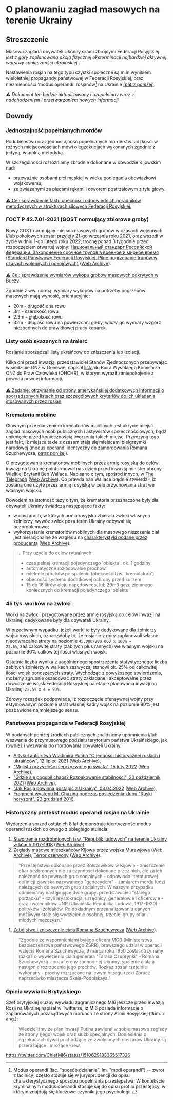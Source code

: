 # O planowaniu zagład masowych na terenie Ukrainy

## Streszczenie

Masowa zagłada obywateli Ukrainy siłami zbrojnymi Federacji Rosyjskiej *jest z góry zaplanowaną akcją fizycznej eksterminacji najbardziej aktywnej warstwy społeczności ukraińskiej.*.

Nastawienia rosjan na tego typu czystki społeczne są m.in wynikiem wieloletniej propagandy państwowej w Federacji Rosyjskiej, oraz niezmienności 'modus operandi' rosjanów[^1] na Ukrainie [(patrz poniżej)](Cleansing.md#%D0%B4%D0%B5%D1%80%D0%B6%D0%B0%D0%B2%D0%BD%D0%B0-%D0%BF%D1%80%D0%BE%D0%BF%D0%B0%D0%B3%D0%B0%D0%BD%D0%B4%D0%B0-%D0%B2-%D1%80%D1%84).

⚠️ *Dokument ten będzie aktualizowany i uzupełniany wraz z nadchodzeniem i przetwarzaniem nowych informacji.*

## Dowody

### Jednostajność popełnianych mordów

Podobieństwo oraz jednostajność popełnianych morderstw ludzkości w różnych miejscowościach mówi o egzekucjach wykonanych zgodnie z jedyną, wspólną metodyką.

W szczególności rozróżniamy zbrodnie dokonane w obwodzie Kijowskim nad:

- przeważnie osobami płci męskiej w wieku podlegania obowiązkowi wojskowemu;
- ze związanymi za plecami rękami i otworem postrzałowym z tyłu głowy.

####

[⚠️ Cel: sprawdzenie faktu obecności odpowiednich poradników metodycznych w strukturach siłowych Federacji Rosyjskiej.](https://github.com/zbroyar/mass_killings/issues/15)

### ГОСТ Р 42.7.01-2021 (GOST normujący zbiorowe groby)

Nowy GOST normujący miejsca masowych grobów w czasach wojennych i/lub pokojowych został przyjęty 21-go września roku 2021, oraz wszedł w życie w dniu 1-go lutego roku 2022, trochę ponad 3 tygodnie przed rozpoczęciem otwartej wojny: [Национальный стандарт Российской федерации. Захоронение срочное трупов в военное и мирное время (Standard Państwowy Federacji Rosyjskiej. Pilne pogrzebanie trupów w czasach wojennych i pokojowych)](https://docs.cntd.ru/document/1200180859) ([Web Archive](https://web.archive.org/web/20220402173717/https://docs.cntd.ru/document/1200180859)).

####

[⚠️ Cel: sprawdzenie wymiarów wykopu grobów masowych odkrytych w Buczy](https://github.com/zbroyar/mass_killings/issues/16)

Zgodnie z ww. normą, wymiary wykopów na potrzeby pogrzebów masowych mają wynosić, orientacyjnie:

- 20m - długość dna rowu
- 3m - szerokość rowu
- 2.3m - głębokość rowu
- 32m - długość rowu na powierzchni gleby, wliczając wymiary wzgórz niezbędnych do prawidłowej pracy koparek.

### Listy osób skazanych na śmierć

Rosjanie sporządzali listy ukraińców do zniszczenia lub izolacji.

Kilka dni przed inwazją, przedstawiciel Stanów Zjednoczonych przebywając w siedzibie ONZ w Genewie, napisał [lista](https://www.washingtonpost.com/context/read-u-s-letter-to-the-u-n-alleging-russia-is-planning-human-rights-abuses-in-ukraine/93a8d6a1-5b44-4ae8-89e5-cd5d328dd150/?itid=lk_inline_manual_4) do Biura Wysokiego Komisarza ONZ do Praw Człowieka (OHCHR), w którym wyraził zaniepokojenie z powodu pewnej informacji.

####

[⚠️ Zadanie: otrzymanie od strony amerykańskiej dodatkowych informacji o sporządzonych listach oraz szczegółowych kryteriów do ich układania stosowanych przez rosjan](https://github.com/zbroyar/mass_killings/issues/17)

### Krematoria mobilne

Głównym przeznaczeniem krematoriów mobilnych jest ukrycie miejsc zagład masowych osób publicznych i aktywistów społecznościowych, bądź uniknięcie przed koniecznością tworzenia takich miejsc. Przyczyną tego jest fakt, iż miejsca takie z czasem stają się miejscami pielgrzymki narodowej (modus operandi identyczny do zamordowania Romana Szuchewycza, [patrz poniżej](Cleansing.md#%D0%B4%D0%B5%D1%80%D0%B6%D0%B0%D0%B2%D0%BD%D0%B0-%D0%BF%D1%80%D0%BE%D0%BF%D0%B0%D0%B3%D0%B0%D0%BD%D0%B4%D0%B0-%D0%B2-%D1%80%D1%84)).

O przygotowaniu krematoriów mobilnych przez armię rosyjską do celów inwazji na Ukrainę poinformował nas dzień przed inwazją minister obrony Wielkiej Brytanii Ben Wallace. Napisano o tym, spośród innych, w [The Telegraph](https://www.telegraph.co.uk/world-news/2022/02/23/russia-deploys-mobile-crematorium-follow-troops-battle) ([Web Archive](https://web.archive.org/web/20220331033347/https://www.telegraph.co.uk/world-news/2022/02/23/russia-deploys-mobile-crematorium-follow-troops-battle)). Co prawda pan Wallace błędnie stwierdził, iż zostaną one użyte przez armię rosyjską w celu przychowania strat we własnym wojsku.

Dowodem na istotność tezy o tym, że krematoria przeznaczone były dla obywateli Ukrainy świadczą następujące fakty:

- w obszarach, w których armia rosyjska zbierała zwłoki własnych żołnierzy, wywóz zwłok poza teren Ukrainy odbywał się bezproblemowo;
- wykorzystanie krematoriów mobilnych dla masowego niszczenia ciał jest nieracjonalne ze względu na [charakterystyki podane przez producenta](http://turmalin.su/index.php?option=com_content&view=article&id=185&Itemid=331) ([Web Archive](https://web.archive.org/web/20220226133306/http://turmalin.su/index.php?option=com_content&view=article&id=185&Itemid=331)):

> ...Przy użyciu do celów rytualnych:
>
> - czas pełnej kremacji pojedynczego 'obiektu': ok. 1 godziny
> - automatyczne rozładowanie prochów
> - mielenie prochów po spaleniu (obecność tzw. 'kremulatora')
> - obecność systemu dodatkowej ochrony przed kurzem
> - 15 do 16 litrów oleju napędowego, lub 20m3 gazu ziemnego koniecznych do kremacji pojedynczego 'obiektu'

### 45 tys. worków na zwłoki

Worki na zwłoki, przygotowane przez armię rosyjską do celów inwazji na Ukrainę, dedykowane były dla obywateli Ukrainy.

W przeciwnym wypadku, jeżeli worki te były dedykowane dla żołnierzy wojsk rosyjskich, oznaczałoby to, że rosjanie z góry zaplanowali własne nieodwracalne straty na poziomie <code>45,000/200,000 x 100% = 22.5%</code>, zaś całkowite straty (zabitych plus rannych) we własnym wojsku na poziomie 90% całkowitej ilości własnych wojsk.

Ostatnia liczba wynika z uogólnionego spostrzeżenia statystycznego: liczba zabitych żołnierzy w walkach zazwyczaj stanowi ok. 25% od całkowitej ilości wojsk ponoszących straty. Wychodząc z powyższego stwierdzenia, możemy zgrubnie oszacować straty zakładane i akceptowalne przez dowodzenie wojsk Federacji Rosyjskiej na etapie planowania inwazji na Ukrainę: `22.5% x 4 = 90%`.

Zdrowy rozsądek podpowiada, iż rozpoczęcie ofensywnej wojny przy estymowanym poziomie strat własnej kadry wojsk na poziomie 90% jest pozbawione najmniejszego sensu.

### Państwowa propaganda w Federacji Rosyjskiej

W podanych poniżej źródłach publicznych znajdziemy upomnienia i/lub wezwania do przymusowego podziału terytorium państwa Ukraińskiego, jak również i wezwania do mordowania obywateli Ukrainy.

- [Artykuł autorstwa Wladimira Putina "O jedności historycznej ruskich i ukraińców", 12 lipiec 2021](http://kremlin.ru/events/president/news/66181) ([Web Archive](https://web.archive.org/web/20220331143857/http://kremlin.ru/events/president/news/66181)),
- ["Mglista przyszłość nieprzyzwoitego świata", 15 luty 2022](https://actualcomment.ru/tumannoe-budushchee-pokhabnogo-mira-2202150925.html) ([Web Archive](https://web.archive.org/web/20220324051406/https://actualcomment.ru/tumannoe-budushchee-pokhabnogo-mira-2202150925.html)),
- ["Gdzie się pogubił chaos? Rozpakowanie stabilności", 20 październik 2021](https://actualcomment.ru/kuda-delsya-khaos-raspakovka-stabilnosti-2111201336.html) ([Web Archive](https://web.archive.org/web/20220401131352/https://actualcomment.ru/kuda-delsya-khaos-raspakovka-stabilnosti-2111201336.html)),
- ["Jak Rosja powinna postąpić z Ukrainą", 03.04.2022](https://ria.ru/20220403/ukraina-1781469605.html) ([Web Archive](https://web.archive.org/web/20220404140751/https://ria.ru/20220403/ukraina-1781469605.html)),
- [Fragment występu M. Chazina podczas posiedzenia klubu "Ruski horyzont", 23 grudzień 2016](https://www.youtube.com/watch?v=njCjKWMy2n0&t=40s).

### Historyczny pretekst modus operandi rosjan na Ukrainie

Wydarzenia sprzed ostatnich 8 lat demonstrują identyczność modus operandi ruskich do owego z ubiegłego stulecia:

1. [Stworzenie rozdrobnionych tzw. "Republik ludowych" na terenie Ukrainy w latach 1917-1918](https://uk.wikipedia.org/wiki/%D0%A0%D0%B0%D0%B4%D1%8F%D0%BD%D1%81%D1%8C%D0%BA%D0%BE-%D1%83%D0%BA%D1%80%D0%B0%D1%97%D0%BD%D1%81%D1%8C%D0%BA%D0%B0_%D0%B2%D1%96%D0%B9%D0%BD%D0%B0_(1917%E2%80%941921)#%D0%9D%D0%B0%D1%81%D1%82%D1%83%D0%BF_%D0%B1%D1%96%D0%BB%D1%8C%D1%88%D0%BE%D0%B2%D0%B8%D0%BA%D1%96%D0%B2) ([Web Archive](https://web.archive.org/web/20220315084250/https://uk.wikipedia.org/wiki/%D0%A0%D0%B0%D0%B4%D1%8F%D0%BD%D1%81%D1%8C%D0%BA%D0%BE-%D1%83%D0%BA%D1%80%D0%B0%D1%97%D0%BD%D1%81%D1%8C%D0%BA%D0%B0_%D0%B2%D1%96%D0%B9%D0%BD%D0%B0_(1917%E2%80%941921)#%D0%9D%D0%B0%D1%81%D1%82%D1%83%D0%BF_%D0%B1%D1%96%D0%BB%D1%8C%D1%88%D0%BE%D0%B2%D0%B8%D0%BA%D1%96%D0%B2)).
2. [Zagłady masowe mieszkańców Kijowa przez wojska Murawjowa](https://www.istpravda.com.ua/articles/2019/03/12/153809) ([Web Archive](https://web.archive.org/web/20210807111953/https://www.istpravda.com.ua/articles/2019/03/12/153809/)), [Terror czerwony](https://uk.wikipedia.org/wiki/%D0%A8%D1%82%D1%83%D1%80%D0%BC_%D0%9A%D0%B8%D1%94%D0%B2%D0%B0_(1918)#%D0%A7%D0%B5%D1%80%D0%B2%D0%BE%D0%BD%D0%B8%D0%B9_%D1%82%D0%B5%D1%80%D0%BE%D1%80) ([Web Archive](https://web.archive.org/web/20220331221844/https://uk.wikipedia.org/wiki/%D0%A8%D1%82%D1%83%D1%80%D0%BC_%D0%9A%D0%B8%D1%94%D0%B2%D0%B0_(1918)#%D0%A7%D0%B5%D1%80%D0%B2%D0%BE%D0%BD%D0%B8%D0%B9_%D1%82%D0%B5%D1%80%D0%BE%D1%80)).

> "Przestępstwo dokonane przez Bolszewików w Kijowie - zniszczenie ofiar bezbronnych nie za czynności dokonane przez nich, ale za ich należność do pewnych grup socjalnych - odpowiada literaturowej definicji zjawiska nazywanego "genocydem" - zamiarem mordu ludzi należących do pewnych grup socjalnych. W naszym przypadku odmieniamy następujące dwie grupy: przedstawicieli "starego porządku" - czyli  arystokracja, urzędnicy, generałowie i oficerowie - oraz zwolenników UNR (Ukraińska Republika Ludowa, 1917-1920) - polityków i żołdaków. Po dokładnym przeanalizowaniu danych możliwym staje się wydzielenie osobnej, trzeciej grupy ofiar - młodych mężczyzn."

1. [Zabójstwo i zniszczenie ciała Romana Szuchewycza](https://ru.wikipedia.org/wiki/%D0%A8%D1%83%D1%85%D0%B5%D0%B2%D0%B8%D1%87,_%D0%A0%D0%BE%D0%BC%D0%B0%D0%BD_%D0%98%D0%BE%D1%81%D0%B8%D1%84%D0%BE%D0%B2%D0%B8%D1%87#%D0%A1%D0%BC%D0%B5%D1%80%D1%82%D1%8C) ([Web Archive](https://web.archive.org/web/20220401020653/https://ru.wikipedia.org/wiki/%D0%A8%D1%83%D1%85%D0%B5%D0%B2%D0%B8%D1%87,_%D0%A0%D0%BE%D0%BC%D0%B0%D0%BD_%D0%98%D0%BE%D1%81%D0%B8%D1%84%D0%BE%D0%B2%D0%B8%D1%87#%D0%A1%D0%BC%D0%B5%D1%80%D1%82%D1%8C)).

> "Zgodnie ze wspomnieniami byłego oficera MGB (Ministerstwa bezpieczeństwa państwowego ZSRR), brawszego udział w operacji wzięcia Romana Szuchewycza, 9 marca roku 1950 został otrzymany rozkaz o wywiezieniu ciała generała "Tarasa Czuprynki" - Romana Szuchewycza - poza tereny zachodniej Ukrainy, spalenie ciałą a następnie rozrzucenie jego prochów. Rozkaz został rzetelnie wykonany - prochy rozrzucone na lewym brzegu rzeki Zbrucz naprzeciwko miastecza Skala-Podolskaya."

### Opinia wywiadu Brytyjskiego

Szef brytyjskiej służby wywiadu zagranicznego MI6 jeszcze przed inwazją Rosji na Ukrainę napisał w Twitterze, iż MI6 posiada informacje o zaplanowanych pozasądowych mordach ze strony Armii Rosyjskiej (tłum. z ang.):

> Wiedzieliśmy że plan inwazji Putina zawierał w sobie masowe zagłady ze strony (jego) wojsk oraz służb specjalnych. Doniesienia o egzekucjach cywili pochodzące ze zwolnionych obszarów Ukrainy są przerażające i mrożące krew.

https://twitter.com/ChiefMI6/status/1510629183365517326

[^1]: Modus operandi (łac. "sposób działania", lm. "modi operandi") -- zwrot z łacinicy; często stosuje się w jurysprudencji do opisu charakterystycznego sposobu popełniania przestępstwa. W kontekście kryminalnym modus operandi stosuje się do opisu profilu przestępcy, w którym znajdują się kluczowe czynniki jego psychologii.

[^2]: Zazwyczaj w trakcie planowania kampanii militarnych zakłada się pewien poziom dopuszczalnych strat nieodwracalnych (innymi słowy - zabitych) własnych sił zbrojnych, wychodząc z którego następnie liczone są zapotrzebowania w infrastrukturze zaplecza, m.in ewakuacja rannych z pola walki, lęki, łóżka w szpitalach, jak również i worki na zwłoki. Straty nieodwracalne są dość rzadko planowane na poziomach powyżej 5%, dlatego że znanym jest fakt, iż rannych jest zazwyczaj trzykrotnie więcej niż zabitych. Innymi słowy, planując nieodwracalne straty własne na poziomie 10% należy liczyć się ze stratami ok. 30% rannych, co sumarycznie daje ok. 40% wojsk tracących gotowość bojową.
